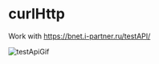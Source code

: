 # curlHttp

Work with https://bnet.i-partner.ru/testAPI/

![testApiGif](https://user-images.githubusercontent.com/30910230/65521991-bfa19380-def2-11e9-87c8-9e261c4df8f5.gif)
